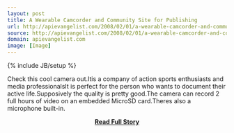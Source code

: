 ```yaml
---
layout: post
title: A Wearable Camcorder and Community Site for Publishing
url: http://apievangelist.com/2008/02/01/a-wearable-camcorder-and-community-site-for-publishing/
source: http://apievangelist.com/2008/02/01/a-wearable-camcorder-and-community-site-for-publishing/
domain: apievangelist.com
image: [Image]
---
```

{% include JB/setup %}<p>Check this cool camera out.Itis a company of action sports enthusiasts and media professionalsIt is perfect for the person who wants to document their active life.Supposively the quality is pretty good.The camera can record 2 full hours of video on an embedded MicroSD card.Theres also a microphone built-in.</p>
<center><p><a href="http://apievangelist.com/2008/02/01/a-wearable-camcorder-and-community-site-for-publishing/" style='padding:25px; font-sze:18px; font-weight: bold;'>Read Full Story</a></p></center>
